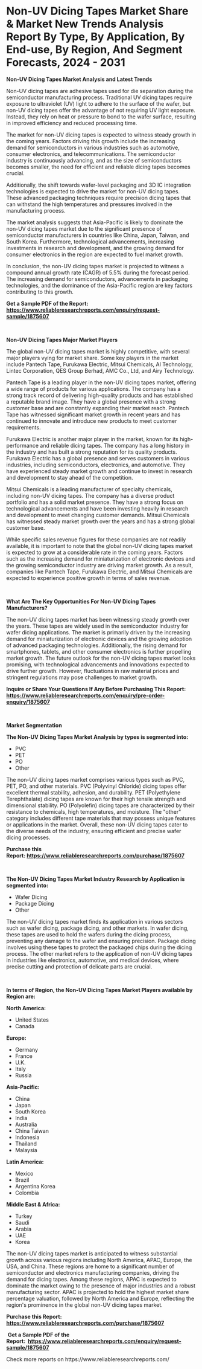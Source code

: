 <p><h1>Non-UV Dicing Tapes Market Share & Market New Trends Analysis Report By Type, By Application, By End-use, By Region, And Segment Forecasts, 2024 - 2031</h1></p><p><strong>Non-UV Dicing Tapes Market Analysis and Latest Trends</strong></p>
<p><p>Non-UV dicing tapes are adhesive tapes used for die separation during the semiconductor manufacturing process. Traditional UV dicing tapes require exposure to ultraviolet (UV) light to adhere to the surface of the wafer, but non-UV dicing tapes offer the advantage of not requiring UV light exposure. Instead, they rely on heat or pressure to bond to the wafer surface, resulting in improved efficiency and reduced processing time.</p><p>The market for non-UV dicing tapes is expected to witness steady growth in the coming years. Factors driving this growth include the increasing demand for semiconductors in various industries such as automotive, consumer electronics, and telecommunications. The semiconductor industry is continuously advancing, and as the size of semiconductors becomes smaller, the need for efficient and reliable dicing tapes becomes crucial.</p><p>Additionally, the shift towards wafer-level packaging and 3D IC integration technologies is expected to drive the market for non-UV dicing tapes. These advanced packaging techniques require precision dicing tapes that can withstand the high temperatures and pressures involved in the manufacturing process.</p><p>The market analysis suggests that Asia-Pacific is likely to dominate the non-UV dicing tapes market due to the significant presence of semiconductor manufacturers in countries like China, Japan, Taiwan, and South Korea. Furthermore, technological advancements, increasing investments in research and development, and the growing demand for consumer electronics in the region are expected to fuel market growth.</p><p>In conclusion, the non-UV dicing tapes market is projected to witness a compound annual growth rate (CAGR) of 5.5% during the forecast period. The increasing demand for semiconductors, advancements in packaging technologies, and the dominance of the Asia-Pacific region are key factors contributing to this growth.</p></p>
<p><strong>Get a Sample PDF of the Report:&nbsp; <a href="https://www.reliableresearchreports.com/enquiry/request-sample/1875607">https://www.reliableresearchreports.com/enquiry/request-sample/1875607</a></strong></p>
<p>&nbsp;</p>
<p><strong>Non-UV Dicing Tapes Major Market Players</strong></p>
<p><p>The global non-UV dicing tapes market is highly competitive, with several major players vying for market share. Some key players in the market include Pantech Tape, Furukawa Electric, Mitsui Chemicals, AI Technology, Lintec Corporation, QES Group Berhad, AMC Co., Ltd, and Airy Technology.</p><p>Pantech Tape is a leading player in the non-UV dicing tapes market, offering a wide range of products for various applications. The company has a strong track record of delivering high-quality products and has established a reputable brand image. They have a global presence with a strong customer base and are constantly expanding their market reach. Pantech Tape has witnessed significant market growth in recent years and has continued to innovate and introduce new products to meet customer requirements.</p><p>Furukawa Electric is another major player in the market, known for its high-performance and reliable dicing tapes. The company has a long history in the industry and has built a strong reputation for its quality products. Furukawa Electric has a global presence and serves customers in various industries, including semiconductors, electronics, and automotive. They have experienced steady market growth and continue to invest in research and development to stay ahead of the competition.</p><p>Mitsui Chemicals is a leading manufacturer of specialty chemicals, including non-UV dicing tapes. The company has a diverse product portfolio and has a solid market presence. They have a strong focus on technological advancements and have been investing heavily in research and development to meet changing customer demands. Mitsui Chemicals has witnessed steady market growth over the years and has a strong global customer base.</p><p>While specific sales revenue figures for these companies are not readily available, it is important to note that the global non-UV dicing tapes market is expected to grow at a considerable rate in the coming years. Factors such as the increasing demand for miniaturization of electronic devices and the growing semiconductor industry are driving market growth. As a result, companies like Pantech Tape, Furukawa Electric, and Mitsui Chemicals are expected to experience positive growth in terms of sales revenue.</p></p>
<p>&nbsp;</p>
<p><strong>What Are The Key Opportunities For Non-UV Dicing Tapes Manufacturers?</strong></p>
<p><p>The non-UV dicing tapes market has been witnessing steady growth over the years. These tapes are widely used in the semiconductor industry for wafer dicing applications. The market is primarily driven by the increasing demand for miniaturization of electronic devices and the growing adoption of advanced packaging technologies. Additionally, the rising demand for smartphones, tablets, and other consumer electronics is further propelling market growth. The future outlook for the non-UV dicing tapes market looks promising, with technological advancements and innovations expected to drive further growth. However, fluctuations in raw material prices and stringent regulations may pose challenges to market growth.</p></p>
<p><strong>Inquire or Share Your Questions If Any Before Purchasing This Report: <a href="https://www.reliableresearchreports.com/enquiry/pre-order-enquiry/1875607">https://www.reliableresearchreports.com/enquiry/pre-order-enquiry/1875607</a></strong></p>
<p>&nbsp;</p>
<p><strong>Market Segmentation</strong></p>
<p><strong>The Non-UV Dicing Tapes Market Analysis by types is segmented into:</strong></p>
<p><ul><li>PVC</li><li>PET</li><li>PO</li><li>Other</li></ul></p>
<p><p>The non-UV dicing tapes market comprises various types such as PVC, PET, PO, and other materials. PVC (Polyvinyl Chloride) dicing tapes offer excellent thermal stability, adhesion, and durability. PET (Polyethylene Terephthalate) dicing tapes are known for their high tensile strength and dimensional stability. PO (Polyolefin) dicing tapes are characterized by their resistance to chemicals, high temperatures, and moisture. The "other" category includes different tape materials that may possess unique features or applications in the market. Overall, these non-UV dicing tapes cater to the diverse needs of the industry, ensuring efficient and precise wafer dicing processes.</p></p>
<p><strong>Purchase this Report:&nbsp;<a href="https://www.reliableresearchreports.com/purchase/1875607">https://www.reliableresearchreports.com/purchase/1875607</a></strong></p>
<p>&nbsp;</p>
<p><strong>The Non-UV Dicing Tapes Market Industry Research by Application is segmented into:</strong></p>
<p><ul><li>Wafer Dicing</li><li>Package Dicing</li><li>Other</li></ul></p>
<p><p>The non-UV dicing tapes market finds its application in various sectors such as wafer dicing, package dicing, and other markets. In wafer dicing, these tapes are used to hold the wafers during the dicing process, preventing any damage to the wafer and ensuring precision. Package dicing involves using these tapes to protect the packaged chips during the dicing process. The other market refers to the application of non-UV dicing tapes in industries like electronics, automotive, and medical devices, where precise cutting and protection of delicate parts are crucial.</p></p>
<p>&nbsp;</p>
<p><strong>In terms of Region, the Non-UV Dicing Tapes Market Players available by Region are:</strong></p>
<p>
    <p> <strong> North America: </strong>
        <ul>
            <li>United States</li>
            <li>Canada</li>
        </ul>
        </p> 
    <p> <strong> Europe: </strong>
        <ul>
            <li>Germany</li>
            <li>France</li>
            <li>U.K.</li>
            <li>Italy</li>
            <li>Russia</li>
        </ul>
        </p> 
    <p> <strong> Asia-Pacific: </strong>
        <ul>
            <li>China</li>
            <li>Japan</li>
            <li>South Korea</li>
            <li>India</li>
            <li>Australia</li>
            <li>China Taiwan</li>
            <li>Indonesia</li>
            <li>Thailand</li>
            <li>Malaysia</li>
        </ul>
        </p> 
    <p> <strong> Latin America: </strong>
        <ul>
            <li>Mexico</li>
            <li>Brazil</li>
            <li>Argentina Korea</li>
            <li>Colombia</li>
        </ul>
        </p> 
    <p> <strong> Middle East & Africa: </strong>
        <ul>
            <li>Turkey</li>
            <li>Saudi</li>
            <li>Arabia</li>
            <li>UAE</li>
            <li>Korea</li>
        </ul>
    </p>
    </p>
<p><p>The non-UV dicing tapes market is anticipated to witness substantial growth across various regions including North America, APAC, Europe, the USA, and China. These regions are home to a significant number of semiconductor and electronics manufacturing companies, driving the demand for dicing tapes. Among these regions, APAC is expected to dominate the market owing to the presence of major industries and a robust manufacturing sector. APAC is projected to hold the highest market share percentage valuation, followed by North America and Europe, reflecting the region's prominence in the global non-UV dicing tapes market.</p></p>
<p><strong>Purchase this Report: <a href="https://www.reliableresearchreports.com/purchase/1875607">https://www.reliableresearchreports.com/purchase/1875607</a></strong></p>
<p>&nbsp;<strong>Get a Sample PDF of the Report:&nbsp;&nbsp;<a href="https://www.reliableresearchreports.com/enquiry/request-sample/1875607">https://www.reliableresearchreports.com/enquiry/request-sample/1875607</a></strong></p>
<p><strong></strong></p>
<p>Check more reports on https://www.reliableresearchreports.com/</p>